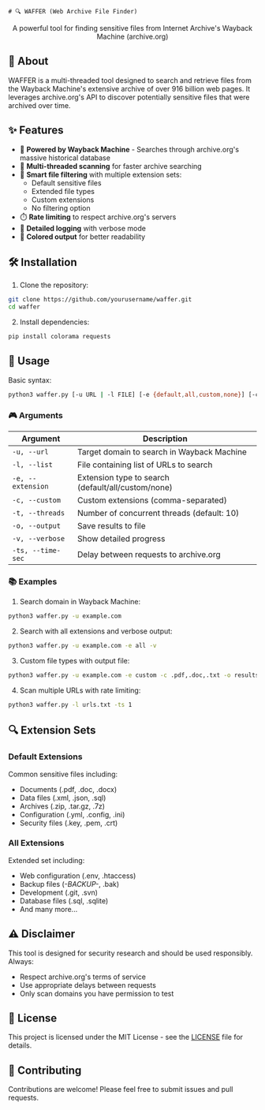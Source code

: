 ```
# 🔍 WAFFER (Web Archive File Finder)
```
<p align="center">
  A powerful tool for finding sensitive files from Internet Archive's Wayback Machine (archive.org)
</p>

## 🌟 About
WAFFER is a multi-threaded tool designed to search and retrieve files from the Wayback Machine's extensive archive of over 916 billion web pages. It leverages archive.org's API to discover potentially sensitive files that were archived over time.

## ✨ Features

- 🚀 **Powered by Wayback Machine** - Searches through archive.org's massive historical database
- 🔄 **Multi-threaded scanning** for faster archive searching
- 🎯 **Smart file filtering** with multiple extension sets:
  - Default sensitive files
  - Extended file types
  - Custom extensions
  - No filtering option
- ⏱️ **Rate limiting** to respect archive.org's servers
- 📝 **Detailed logging** with verbose mode
- 🎨 **Colored output** for better readability

## 🛠️ Installation

1. Clone the repository:
```bash
git clone https://github.com/yourusername/waffer.git
cd waffer
```

2. Install dependencies:
```bash
pip install colorama requests
```

## 📖 Usage

Basic syntax:
```bash
python3 waffer.py [-u URL | -l FILE] [-e {default,all,custom,none}] [-c EXTENSIONS] [-t THREADS] [-o OUTPUT] [-v] [-ts DELAY]
```

### 🎮 Arguments

| Argument | Description |
|----------|-------------|
| `-u, --url` | Target domain to search in Wayback Machine |
| `-l, --list` | File containing list of URLs to search |
| `-e, --extension` | Extension type to search (default/all/custom/none) |
| `-c, --custom` | Custom extensions (comma-separated) |
| `-t, --threads` | Number of concurrent threads (default: 10) |
| `-o, --output` | Save results to file |
| `-v, --verbose` | Show detailed progress |
| `-ts, --time-sec` | Delay between requests to archive.org |

### 📚 Examples

1. Search domain in Wayback Machine:
```bash
python3 waffer.py -u example.com
```

2. Search with all extensions and verbose output:
```bash
python3 waffer.py -u example.com -e all -v
```

3. Custom file types with output file:
```bash
python3 waffer.py -u example.com -e custom -c .pdf,.doc,.txt -o results.txt
```

4. Scan multiple URLs with rate limiting:
```bash
python3 waffer.py -l urls.txt -ts 1
```

## 🔍 Extension Sets

### Default Extensions
Common sensitive files including:
- Documents (.pdf, .doc, .docx)
- Data files (.xml, .json, .sql)
- Archives (.zip, .tar.gz, .7z)
- Configuration (.yml, .config, .ini)
- Security files (.key, .pem, .crt)

### All Extensions
Extended set including:
- Web configuration (.env, .htaccess)
- Backup files (*-BACKUP-*, .bak)
- Development (.git, .svn)
- Database files (.sql, .sqlite)
- And many more...

## ⚠️ Disclaimer

This tool is designed for security research and should be used responsibly. Always:
- Respect archive.org's terms of service
- Use appropriate delays between requests
- Only scan domains you have permission to test

## 📜 License

This project is licensed under the MIT License - see the [LICENSE](LICENSE) file for details.

## 🤝 Contributing

Contributions are welcome! Please feel free to submit issues and pull requests.
```
